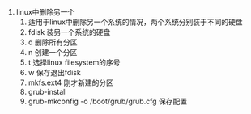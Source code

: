 1. linux中删除另一个
    1. 适用于linux中删除另一个系统的情况，两个系统分别装于不同的硬盘
    2. fdisk 装另一个系统的硬盘
    3. d 删除所有分区
    4. n 创建一个分区
    5. t 选择linux filesystem的序号
    6. w 保存退出fdisk
    7. mkfs.ext4 刚才新建的分区
    8. grub-install
    9. grub-mkconfig -o /boot/grub/grub.cfg 保存配置